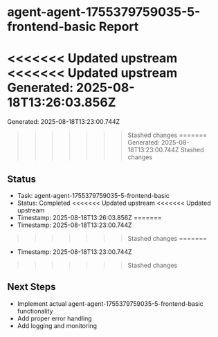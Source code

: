 # agent-agent-1755379759035-5-frontend-basic Report

<<<<<<< Updated upstream
<<<<<<< Updated upstream
Generated: 2025-08-18T13:26:03.856Z
=======
Generated: 2025-08-18T13:23:00.744Z
>>>>>>> Stashed changes
=======
Generated: 2025-08-18T13:23:00.744Z
>>>>>>> Stashed changes

## Status
- Task: agent-agent-1755379759035-5-frontend-basic
- Status: Completed
<<<<<<< Updated upstream
<<<<<<< Updated upstream
- Timestamp: 2025-08-18T13:26:03.856Z
=======
- Timestamp: 2025-08-18T13:23:00.744Z
>>>>>>> Stashed changes
=======
- Timestamp: 2025-08-18T13:23:00.744Z
>>>>>>> Stashed changes

## Next Steps
- Implement actual agent-agent-1755379759035-5-frontend-basic functionality
- Add proper error handling
- Add logging and monitoring
